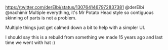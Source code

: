 https://twitter.com/derElbi/status/1307641467972837381 @derElbi @nachimir Multiple everything, it's Mr Potato Head style so contiguous skinning of parts is not a problem.

Multiple things just get calmed down a bit to help with a simpler UI.

I should say this is a rebuild from something we made 15 years ago and last time we went with hat :)